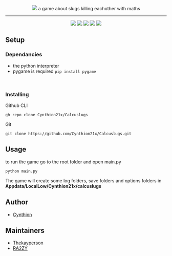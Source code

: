<p align="center">
    <img src="https://github.com/Cynthion21x/Calcuslugs/assets/61597736/0c89c434-2b8a-4fd0-8e34-e21ce2fe2ed9">
    a game about slugs killing eachother with maths
</p>

---

<p align="center">

<img src="https://app.codacy.com/project/badge/Grade/22ce27b9b99340e2924706a05f920842">
<img src="https://img.shields.io/github/commit-activity/m/Cynthion21x/Calcuslugs?link=https%3A%2F%2Fgithub.com%2FNVIDIA%2Fwarp%2Fcommits%2Fmain">
<img src="https://img.shields.io/github/downloads/Cynthion21x/Calcuslugs/total">
<img src="https://img.shields.io/github/languages/code-size/Cynthion21x/Calcuslugs">
<img src="https://img.shields.io/github/license/Cynthion21x/Calcuslugs">

</p>

## Setup

### Dependancies

* the python interpreter
* pygame is required ```pip install pygame```

<br>

### Installing

Github CLI
``` 
gh repo clone Cynthion21x/Calcuslugs
```

Git
``` 
git clone https://github.com/Cynthion21x/Calcuslugs.git
```

## Usage

to run the game go to the root folder and open main.py
```
python main.py
```
The game will create some log folders, save folders and options folders in **Appdata/LocalLow/Cynthion21x/calcuslugs**

## Author

* [Cynthion](github.com/Cynthion21x)

## Maintainers

* [Thekayperson](https://github.com/thekayperson)
* [RA2ZY](https://github.com/RA2ZY)
